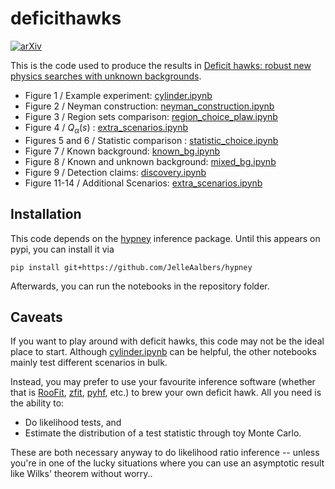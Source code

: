 # deficithawks
[![arXiv](https://img.shields.io/badge/arXiv-2204.03264-b31b1b.svg)](https://arxiv.org/abs/2204.03264)

This is the code used to produce the results in [Deficit hawks: robust new physics searches with unknown backgrounds](https://arxiv.org/abs/2204.03264).


  * Figure 1 / Example experiment: [cylinder.ipynb](https://github.com/JelleAalbers/deficithawks/blob/main/cylinder.ipynb)
  * Figure 2 / Neyman construction: [neyman_construction.ipynb](https://github.com/JelleAalbers/deficithawks/blob/main/neyman_construction.ipynb)
  * Figure 3 / Region sets comparison: [region_choice_plaw.ipynb](https://github.com/JelleAalbers/deficithawks/blob/main/region_choice_plaw.ipynb)
  * Figure 4 / $Q_\alpha(s)$  : [extra_scenarios.ipynb](https://github.com/JelleAalbers/deficithawks/blob/main/extra_scenarios.ipynb)
* Figures 5 and 6 / Statistic comparison : [statistic_choice.ipynb](https://github.com/JelleAalbers/deficithawks/blob/main/statistic_choice.ipynb)
 * Figure 7 / Known background: [known_bg.ipynb](https://github.com/JelleAalbers/deficithawks/blob/main/known_bg.ipynb)
 * Figure 8 / Known and unknown background: [mixed_bg.ipynb](https://github.com/JelleAalbers/deficithawks/blob/main/mixed_bg.ipynb)
 * Figure 9 / Detection claims: [discovery.ipynb](https://github.com/JelleAalbers/deficithawks/blob/main/discovery.ipynb)
 * Figure 11-14 / Additional Scenarios: [extra_scenarios.ipynb](https://github.com/JelleAalbers/deficithawks/blob/main/extra_scenarios.ipynb)

## Installation

This code depends on the [hypney](https://github.com/JelleAalbers/hypney) inference package. Until this appears on pypi, you can install it via
```
pip install git+https://github.com/JelleAalbers/hypney
```

Afterwards, you can run the notebooks in the repository folder.

## Caveats

If you want to play around with deficit hawks, this code may not be the ideal place to start. Although [cylinder.ipynb](https://github.com/JelleAalbers/deficithawks/blob/main/cylinder.ipynb) can be helpful, the other notebooks mainly test different scenarios in bulk.

Instead, you may prefer to use your favourite inference software (whether that is [RooFit](https://root.cern/manual/roofit/), [zfit](https://github.com/zfit/zfit), [pyhf](https://github.com/scikit-hep/pyhf), etc.) to brew your own deficit hawk. All you need is the ability to:

  * Do likelihood tests, and
  * Estimate the distribution of a test statistic through toy Monte Carlo.

These are both necessary anyway to do likelihood ratio inference -- unless you're in one of the lucky situations where you can use an asymptotic result like Wilks' theorem without worry..
